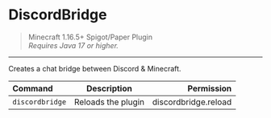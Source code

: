 # DiscordBridge

> Minecraft 1.16.5+ Spigot/Paper Plugin  
> *Requires Java 17 or higher.*
---

Creates a chat bridge between Discord & Minecraft.

| Command         |    Description     |           Permission |
|:----------------|:------------------:|---------------------:|
| `discordbridge` | Reloads the plugin | discordbridge.reload |
